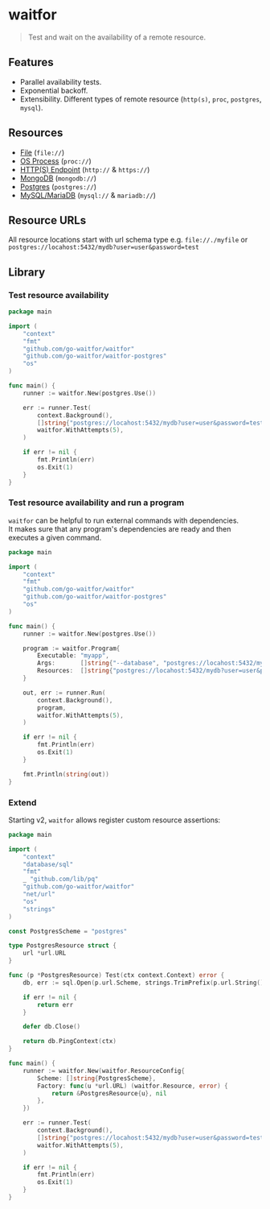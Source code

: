 # waitfor
> Test and wait on the availability of a remote resource.

## Features
- Parallel availability tests.
- Exponential backoff.
- Extensibility. Different types of remote resource (``http(s)``, ``proc``, ``postgres``, ``mysql``).

## Resources
- [File](https://github.com/go-waitfor/waitfor-fs) (``file://``)
- [OS Process](https://github.com/go-waitfor/waitfor-proc) (``proc://``)
- [HTTP(S) Endpoint](https://github.com/go-waitfor/waitfor-http) (``http://`` & ``https://``)
- [MongoDB](https://github.com/go-waitfor/waitfor-mongodb) (``mongodb://``)
- [Postgres](https://github.com/go-waitfor/waitfor-postgres) (``postgres://``)
- [MySQL/MariaDB](https://github.com/go-waitfor/waitfor-mysql) (``mysql://`` & ``mariadb://``)

## Resource URLs
All resource locations start with url schema type e.g. ``file://./myfile`` or ``postgres://locahost:5432/mydb?user=user&password=test``

## Library

### Test resource availability

```go
package main

import (
	"context"
	"fmt"
	"github.com/go-waitfor/waitfor"
	"github.com/go-waitfor/waitfor-postgres"
	"os"
)

func main() {
	runner := waitfor.New(postgres.Use())

	err := runner.Test(
		context.Background(),
		[]string{"postgres://locahost:5432/mydb?user=user&password=test"},
		waitfor.WithAttempts(5),
	)

	if err != nil {
		fmt.Println(err)
		os.Exit(1)
	}
}
```


### Test resource availability and run a program
``waitfor`` can be helpful to run external commands with dependencies.     
It makes sure that any program's dependencies are ready and then executes a given command.

```go
package main

import (
	"context"
	"fmt"
	"github.com/go-waitfor/waitfor"
	"github.com/go-waitfor/waitfor-postgres"
	"os"
)

func main() {
	runner := waitfor.New(postgres.Use())

	program := waitfor.Program{
		Executable: "myapp",
		Args:       []string{"--database", "postgres://locahost:5432/mydb?user=user&password=test"},
		Resources:  []string{"postgres://locahost:5432/mydb?user=user&password=test"},
	}

	out, err := runner.Run(
		context.Background(),
		program,
		waitfor.WithAttempts(5),
	)

	if err != nil {
		fmt.Println(err)
		os.Exit(1)
	}

	fmt.Println(string(out))
}
```

### Extend
Starting v2, ``waitfor`` allows register custom resource assertions:

```go
package main

import (
	"context"
	"database/sql"
	"fmt"
	_ "github.com/lib/pq"
	"github.com/go-waitfor/waitfor"
	"net/url"
	"os"
	"strings"
)

const PostgresScheme = "postgres"

type PostgresResource struct {
	url *url.URL
}

func (p *PostgresResource) Test(ctx context.Context) error {
	db, err := sql.Open(p.url.Scheme, strings.TrimPrefix(p.url.String(), PostgresScheme+"://"))

	if err != nil {
		return err
	}

	defer db.Close()

	return db.PingContext(ctx)
}

func main() {
	runner := waitfor.New(waitfor.ResourceConfig{
		Scheme: []string{PostgresScheme},
		Factory: func(u *url.URL) (waitfor.Resource, error) {
			return &PostgresResource{u}, nil
		},
	})

	err := runner.Test(
		context.Background(),
		[]string{"postgres://locahost:5432/mydb?user=user&password=test"},
		waitfor.WithAttempts(5),
	)

	if err != nil {
		fmt.Println(err)
		os.Exit(1)
	}
}
```